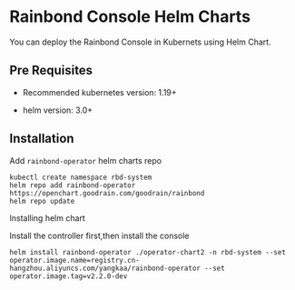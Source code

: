 # Rainbond Console Helm Charts

You can deploy the Rainbond Console in Kubernets using Helm Chart.

## Pre Requisites

* Recommended kubernetes version: 1.19+

* helm version: 3.0+

## Installation

Add `rainbond-operator` helm charts repo

```
kubectl create namespace rbd-system
helm repo add rainbond-operator https://openchart.goodrain.com/goodrain/rainbond
helm repo update
```
Installing helm chart

Install the controller first,then install the console

```
helm install rainbond-operator ./operator-chart2 -n rbd-system --set operator.image.name=registry.cn-hangzhou.aliyuncs.com/yangkaa/rainbond-operator --set operator.image.tag=v2.2.0-dev
```
